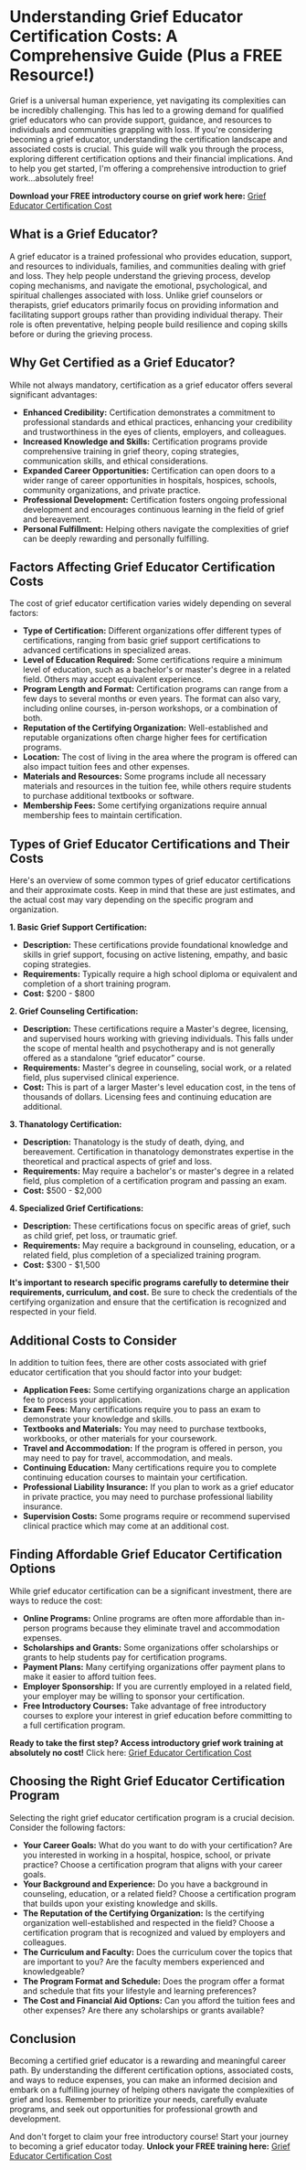 # Understanding Grief Educator Certification Costs: A Comprehensive Guide (Plus a FREE Resource!)

Grief is a universal human experience, yet navigating its complexities can be incredibly challenging. This has led to a growing demand for qualified grief educators who can provide support, guidance, and resources to individuals and communities grappling with loss. If you're considering becoming a grief educator, understanding the certification landscape and associated costs is crucial. This guide will walk you through the process, exploring different certification options and their financial implications.  And to help you get started, I'm offering a comprehensive introduction to grief work...absolutely free!

**Download your FREE introductory course on grief work here:** [Grief Educator Certification Cost](https://udemywork.com/grief-educator-certification-cost)

## What is a Grief Educator?

A grief educator is a trained professional who provides education, support, and resources to individuals, families, and communities dealing with grief and loss. They help people understand the grieving process, develop coping mechanisms, and navigate the emotional, psychological, and spiritual challenges associated with loss. Unlike grief counselors or therapists, grief educators primarily focus on providing information and facilitating support groups rather than providing individual therapy. Their role is often preventative, helping people build resilience and coping skills before or during the grieving process.

## Why Get Certified as a Grief Educator?

While not always mandatory, certification as a grief educator offers several significant advantages:

*   **Enhanced Credibility:** Certification demonstrates a commitment to professional standards and ethical practices, enhancing your credibility and trustworthiness in the eyes of clients, employers, and colleagues.
*   **Increased Knowledge and Skills:** Certification programs provide comprehensive training in grief theory, coping strategies, communication skills, and ethical considerations.
*   **Expanded Career Opportunities:** Certification can open doors to a wider range of career opportunities in hospitals, hospices, schools, community organizations, and private practice.
*   **Professional Development:** Certification fosters ongoing professional development and encourages continuous learning in the field of grief and bereavement.
*   **Personal Fulfillment:** Helping others navigate the complexities of grief can be deeply rewarding and personally fulfilling.

## Factors Affecting Grief Educator Certification Costs

The cost of grief educator certification varies widely depending on several factors:

*   **Type of Certification:** Different organizations offer different types of certifications, ranging from basic grief support certifications to advanced certifications in specialized areas.
*   **Level of Education Required:** Some certifications require a minimum level of education, such as a bachelor's or master's degree in a related field. Others may accept equivalent experience.
*   **Program Length and Format:** Certification programs can range from a few days to several months or even years. The format can also vary, including online courses, in-person workshops, or a combination of both.
*   **Reputation of the Certifying Organization:** Well-established and reputable organizations often charge higher fees for certification programs.
*   **Location:** The cost of living in the area where the program is offered can also impact tuition fees and other expenses.
*   **Materials and Resources:** Some programs include all necessary materials and resources in the tuition fee, while others require students to purchase additional textbooks or software.
*   **Membership Fees:** Some certifying organizations require annual membership fees to maintain certification.

## Types of Grief Educator Certifications and Their Costs

Here's an overview of some common types of grief educator certifications and their approximate costs. Keep in mind that these are just estimates, and the actual cost may vary depending on the specific program and organization.

**1. Basic Grief Support Certification:**

*   **Description:** These certifications provide foundational knowledge and skills in grief support, focusing on active listening, empathy, and basic coping strategies.
*   **Requirements:** Typically require a high school diploma or equivalent and completion of a short training program.
*   **Cost:** \$200 - \$800

**2. Grief Counseling Certification:**

*   **Description:** These certifications require a Master's degree, licensing, and supervised hours working with grieving individuals. This falls under the scope of mental health and psychotherapy and is not generally offered as a standalone “grief educator” course.
*   **Requirements:** Master's degree in counseling, social work, or a related field, plus supervised clinical experience.
*   **Cost:** This is part of a larger Master's level education cost, in the tens of thousands of dollars. Licensing fees and continuing education are additional.

**3. Thanatology Certification:**

*   **Description:** Thanatology is the study of death, dying, and bereavement. Certification in thanatology demonstrates expertise in the theoretical and practical aspects of grief and loss.
*   **Requirements:** May require a bachelor's or master's degree in a related field, plus completion of a certification program and passing an exam.
*   **Cost:** \$500 - \$2,000

**4. Specialized Grief Certifications:**

*   **Description:** These certifications focus on specific areas of grief, such as child grief, pet loss, or traumatic grief.
*   **Requirements:** May require a background in counseling, education, or a related field, plus completion of a specialized training program.
*   **Cost:** \$300 - \$1,500

**It's important to research specific programs carefully to determine their requirements, curriculum, and cost.** Be sure to check the credentials of the certifying organization and ensure that the certification is recognized and respected in your field.

## Additional Costs to Consider

In addition to tuition fees, there are other costs associated with grief educator certification that you should factor into your budget:

*   **Application Fees:** Some certifying organizations charge an application fee to process your application.
*   **Exam Fees:** Many certifications require you to pass an exam to demonstrate your knowledge and skills.
*   **Textbooks and Materials:** You may need to purchase textbooks, workbooks, or other materials for your coursework.
*   **Travel and Accommodation:** If the program is offered in person, you may need to pay for travel, accommodation, and meals.
*   **Continuing Education:** Many certifications require you to complete continuing education courses to maintain your certification.
*   **Professional Liability Insurance:** If you plan to work as a grief educator in private practice, you may need to purchase professional liability insurance.
*    **Supervision Costs:** Some programs require or recommend supervised clinical practice which may come at an additional cost.

## Finding Affordable Grief Educator Certification Options

While grief educator certification can be a significant investment, there are ways to reduce the cost:

*   **Online Programs:** Online programs are often more affordable than in-person programs because they eliminate travel and accommodation expenses.
*   **Scholarships and Grants:** Some organizations offer scholarships or grants to help students pay for certification programs.
*   **Payment Plans:** Many certifying organizations offer payment plans to make it easier to afford tuition fees.
*   **Employer Sponsorship:** If you are currently employed in a related field, your employer may be willing to sponsor your certification.
*   **Free Introductory Courses:** Take advantage of free introductory courses to explore your interest in grief education before committing to a full certification program.

**Ready to take the first step?  Access introductory grief work training at absolutely no cost!**  Click here: [Grief Educator Certification Cost](https://udemywork.com/grief-educator-certification-cost)

##  Choosing the Right Grief Educator Certification Program

Selecting the right grief educator certification program is a crucial decision. Consider the following factors:

*   **Your Career Goals:** What do you want to do with your certification? Are you interested in working in a hospital, hospice, school, or private practice? Choose a certification program that aligns with your career goals.
*   **Your Background and Experience:** Do you have a background in counseling, education, or a related field? Choose a certification program that builds upon your existing knowledge and skills.
*   **The Reputation of the Certifying Organization:** Is the certifying organization well-established and respected in the field? Choose a certification program that is recognized and valued by employers and colleagues.
*   **The Curriculum and Faculty:** Does the curriculum cover the topics that are important to you? Are the faculty members experienced and knowledgeable?
*   **The Program Format and Schedule:** Does the program offer a format and schedule that fits your lifestyle and learning preferences?
*   **The Cost and Financial Aid Options:** Can you afford the tuition fees and other expenses? Are there any scholarships or grants available?

## Conclusion

Becoming a certified grief educator is a rewarding and meaningful career path. By understanding the different certification options, associated costs, and ways to reduce expenses, you can make an informed decision and embark on a fulfilling journey of helping others navigate the complexities of grief and loss. Remember to prioritize your needs, carefully evaluate programs, and seek out opportunities for professional growth and development.

And don't forget to claim your free introductory course!  Start your journey to becoming a grief educator today.  **Unlock your FREE training here:** [Grief Educator Certification Cost](https://udemywork.com/grief-educator-certification-cost)
